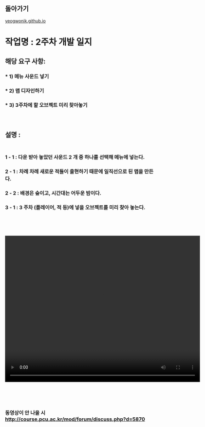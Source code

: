 ## 돌아가기

[yeogwonik.github.io](./index.md)<br>

# 작업명 : 2주차 개발 일지<br>

## 해당 요구 사항: <br>

### * 1) 메뉴 사운드 넣기 <br>
### * 2) 맵 디자인하기 <br>
### * 3) 3주차에 할 오브젝트 미리 찾아놓기 <br><br><br>

## 설명 : <br><br>

### 1 - 1 : 다운 받아 놓았던 사운드 2 개 중 하나를 선택해 메뉴에 넣는다. <br>
### 2 - 1 : 차례 차례 새로운 적들이 출현하기 때문에 일직선으로 된 맵을 만든다. <br>
### 2 - 2 : 배경은 숲이고, 시간대는 어두운 밤이다. <br>
### 3 - 1 : 3 주차 (플레이어, 적 등)에 넣을 오브젝트를 미리 찾아 놓는다. <br>

<br><br><br>

<video controls width="640" height="480">
    <source src="./files/week1.mp4" type="video/mp4">
    Sorry, your browser doesn't support embedded videos.
</video>

<br><br><br>
### 동영상이 안 나올 시 http://course.pcu.ac.kr/mod/forum/discuss.php?d=5870
